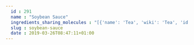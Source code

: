 ```yaml
---
  id : 291
  name : "Soybean Sauce"
  ingredients_sharing_molecules : "[{'name': 'Tea', 'wiki': 'Tea', 'id': 310, 'category': 'Plant', 'common_molecules': [6202, 62465, 247, 644104, 107971, 6590, 8094, 5284639, 1130, 5281708, 33931, 31276, 19309, 14296]}, {'name': 'Grape', 'wiki': 'Grape', 'id': 182, 'category': 'Fruit', 'common_molecules': [6202, 62465, 247, 644104, 107971, 6590, 8094, 5284639, 1130, 5281708, 33931, 31276, 19309]}, {'name': 'Mango', 'wiki': 'Mango', 'id': 190, 'category': 'Fruit', 'common_molecules': [6202, 7360, 247, 644104, 107971, 6590, 8094, 5284639, 1130, 5281708, 33931, 31276, 19309]}, {'name': 'Soybean', 'wiki': 'Soybean', 'id': 289, 'category': 'Legume', 'common_molecules': [6202, 19707, 247, 644104, 107971, 8094, 5284639, 1130, 5281708, 33931, 31276, 5281707, 14296]}, {'name': 'Guava', 'wiki': 'Guava', 'id': 183, 'category': 'Fruit', 'common_molecules': [6202, 247, 644104, 107971, 6590, 8094, 5284639, 1130, 5281708, 33931, 31276, 19309]}]"
  slug : soybean-sauce
  date : 2019-03-26T08:47:11+01:00
---
```



